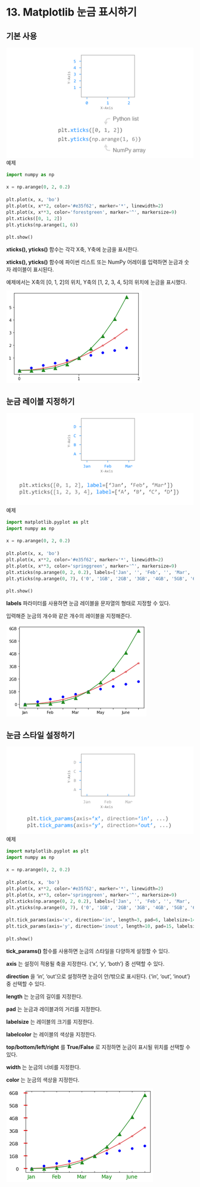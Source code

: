 # 13. Matplotlib 눈금 표시하기
## 기본 사용
![](Images/2023-05-06-17-41-56.png)
예제  
```python
import numpy as np

x = np.arange(0, 2, 0.2)

plt.plot(x, x, 'bo')
plt.plot(x, x**2, color='#e35f62', marker='*', linewidth=2)
plt.plot(x, x**3, color='forestgreen', marker='^', markersize=9)
plt.xticks([0, 1, 2])
plt.yticks(np.arange(1, 6))

plt.show()
```
**xticks(), yticks()** 함수는 각각 X축, Y축에 눈금을 표시한다.

**xticks(), yticks()** 함수에 파이썬 리스트 또는 NumPy 어레이를 입력하면 눈금과 숫자 레이블이 표시된다.

예제에서는 X축의 [0, 1, 2]의 위치, Y축의 [1, 2, 3, 4, 5]의 위치에 눈금을 표시했다.

![](Images/2023-05-06-17-43-14.png)

## 눈금 레이블 지정하기
![](Images/2023-05-06-17-43-32.png)
예제  
```python
import matplotlib.pyplot as plt
import numpy as np

x = np.arange(0, 2, 0.2)

plt.plot(x, x, 'bo')
plt.plot(x, x**2, color='#e35f62', marker='*', linewidth=2)
plt.plot(x, x**3, color='springgreen', marker='^', markersize=9)
plt.xticks(np.arange(0, 2, 0.2), labels=['Jan', '', 'Feb', '', 'Mar', '', 'May', '', 'June', '', 'July'])
plt.yticks(np.arange(0, 7), ('0', '1GB', '2GB', '3GB', '4GB', '5GB', '6GB'))

plt.show()
```
**labels** 파라미터를 사용하면 눈금 레이블을 문자열의 형태로 지정할 수 있다.

입력해준 눈금의 개수와 같은 개수의 레이블을 지정해준다.

![](Images/2023-05-06-17-44-19.png)

## 눈금 스타일 설정하기
![](Images/2023-05-06-17-44-50.png)
예제  
```python
import matplotlib.pyplot as plt
import numpy as np

x = np.arange(0, 2, 0.2)

plt.plot(x, x, 'bo')
plt.plot(x, x**2, color='#e35f62', marker='*', linewidth=2)
plt.plot(x, x**3, color='springgreen', marker='^', markersize=9)
plt.xticks(np.arange(0, 2, 0.2), labels=['Jan', '', 'Feb', '', 'Mar', '', 'May', '', 'June', '', 'July'])
plt.yticks(np.arange(0, 7), ('0', '1GB', '2GB', '3GB', '4GB', '5GB', '6GB'))

plt.tick_params(axis='x', direction='in', length=3, pad=6, labelsize=14, labelcolor='green', top=True)
plt.tick_params(axis='y', direction='inout', length=10, pad=15, labelsize=12, width=2, color='r')

plt.show()
```
**tick_params()** 함수를 사용하면 눈금의 스타일을 다양하게 설정할 수 있다.

**axis** 는 설정이 적용될 축을 지정한다. {‘x’, ‘y’, ‘both’} 중 선택할 수 있다.

**direction** 을 ‘in’, ‘out’으로 설정하면 눈금이 안/밖으로 표시된다. {‘in’, ‘out’, ‘inout’} 중 선택할 수 있다.

**length** 는 눈금의 길이를 지정한다.

**pad** 는 눈금과 레이블과의 거리를 지정한다.

**labelsize** 는 레이블의 크기를 지정한다.

**labelcolor** 는 레이블의 색상을 지정한다.

**top/bottom/left/right** 를 **True/False** 로 지정하면 눈금이 표시될 위치를 선택할 수 있다.

**width** 는 눈금의 너비를 지정한다.

**color** 는 눈금의 색상을 지정한다.

![](Images/2023-05-06-17-47-31.png)